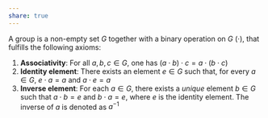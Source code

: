 ```yaml
---
share: true
---
```


A group is a non-empty set $G$ together with a binary operation on $G$ ($\cdot$), that fulfills the following axioms:
1. **Associativity**: For all $a, b, c \in G$, one has $(a \cdot b) \cdot c = a \cdot (b \cdot c)$
2. **Identity element**: There exists an element $e\in G$ such that, for every $a \in G$, $e \cdot a = a$ and $a \cdot e = a$
3. **Inverse element**: For each $a\in G$, there exists a *unique* element $b\in G$ such that $a \cdot b = e$ and $b \cdot a = e$, where $e$ is the identity element. The inverse of $a$ is denoted as $a^{-1}$